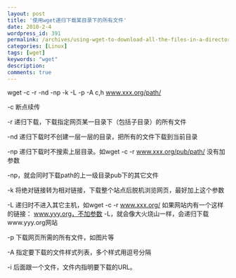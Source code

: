 ```yaml
---
layout: post
title: '使用wget递归下载某目录下的所有文件'
date: 2010-2-4
wordpress_id: 391
permalink: /archives/using-wget-to-download-all-the-files-in-a-directory-recursively.html
categories: [Linux]
tags: [wget]
keywords: "wget"
description: 
comments: true
---
```

wget -c -r -nd -np -k -L -p -A c,h www.xxx.org/path/

-c 断点续传

-r 递归下载，下载指定网页某一目录下（包括子目录）的所有文件

-nd 递归下载时不创建一层一层的目录，把所有的文件下载到当前目录

-np 递归下载时不搜索上层目录。如wget -c -r www.xxx.org/pub/path/ 没有加参数

-np，就会同时下载path的上一级目录pub下的其它文件

-k 将绝对链接转为相对链接，下载整个站点后脱机浏览网页，最好加上这个参数

-L 递归时不进入其它主机，如wget -c -r www.xxx.org/ 如果网站内有一个这样的链接： www.yyy.org，不加参数 -L，就会像大火烧山一样，会递归下载www.yyy.org网站

-p 下载网页所需的所有文件，如图片等

-A 指定要下载的文件样式列表，多个样式用逗号分隔

-i 后面跟一个文件，文件内指明要下载的URL。
